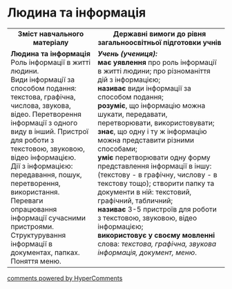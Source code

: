 <div id="hypercomments_widget" class="js-hypercomments-widget invisible"></div>

Людина та інформація 
=============================================

<table>
  <tr>
    <td width="40%" align="center"><b>Зміст навчального матеріалу<b></td>
    <td width="60%" align="center"><b>Державні вимоги до рівня загальноосвітньої підготовки учнів</b></td>
  </tr>
  <tr>
    <td width="40%" style="vertical-align:top !important;">
    <b>Людина та інформація</b><br>
Роль інформації в житті людини. <br>
Види інформації за способом подання: текстова, графічна, числова, звукова, відео. Перетворення інформації з одного виду в інший. Пристрої для роботи з текстовою, звуковою, відео інформацією.<br>
Дії з інформацією: передавання, пошук, перетворення, використання. Переваги опрацювання інформації сучасними пристроями. <br>
Структурування інформації в документах, папках. Поняття меню.<br>
    </td>
    <td width="60%" style="vertical-align:top !important;">
    <i><b>Учень (учениця):</b></i><br>
<b>має уявлення</b> про роль інформації в житті людини; про різноманіття дій з інформацією;<br>
<b>називає</b> види інформації за способом подання;<br>
<b>розуміє</b>, що інформацію можна шукати, передавати, перетворювати, використовувати;<br>
<b>знає</b>, що одну і ту ж інформацію можна представити різними способами;<br>
<b>уміє</b> перетворювати одну форму представлення інформації в іншу: (текстову - в графічну, числову - в текстову тощо); створити папку та документи в ній: текстовий, графічний, табличний;<br>
<b>називає</b> 3-5 пристроїв для роботи з текстовою, звуковою, відео інформацією; <br>
<b>використовує у своєму мовленні</b> слова: <i>текстова, графічна, звукова інформація, документ, меню</i>.<br>
</td>
  </tr>
</table>

<div class="js-hypercomments-container">
<a href="http://hypercomments.com" class="hc-link" title="comments widget">comments powered by HyperComments</a>
</div>